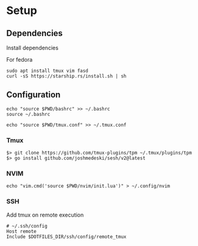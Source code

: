 # Setup

## Dependencies

Install dependencies

For fedora
```
sudo apt install tmux vim fasd
curl -sS https://starship.rs/install.sh | sh
```

## Configuration

```
echo "source $PWD/bashrc" >> ~/.bashrc
source ~/.bashrc

echo "source $PWD/tmux.conf" >> ~/.tmux.conf
```
### Tmux

```
$> git clone https://github.com/tmux-plugins/tpm ~/.tmux/plugins/tpm
$> go install github.com/joshmedeski/sesh/v2@latest
```

### NVIM

```
echo "vim.cmd('source $PWD/nvim/init.lua')" > ~/.config/nvim
```

### SSH

Add tmux on remote execution

```
# ~/.ssh/config
Host remote
Include $DOTFILES_DIR/ssh/config/remote_tmux
```
